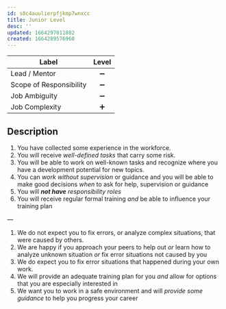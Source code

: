 ```yaml
---
id: s8c4auulierpfjkmp7wnxcc
title: Junior Level
desc: ''
updated: 1664297011802
created: 1664289576960
---
```


| Label                   | Level |
| ----------------------- | :---: |
| Lead / Mentor           |   ➖   |
| Scope of Responsibility |   ➖   |
| Job Ambiguity           |   ➖   |
| Job Complexity          |   ➕   |

## Description

1. You have collected some experience in the workforce.
2. You will receive _well-defined tasks_ that carry some risk.
3. You will be able to work on well-known tasks and recognize where you have a development potential for new topics.
4. You can _work without supervision_ or guidance
  and you will be able to make good decisions _when_ to ask for help, supervision or guidance
5. You will _**not have** responsibility roles_
6. You will receive regular formal training
   _and_ be able to influence your training plan

—

1. We do not expect you to fix errors, or analyze complex situations,
   that were caused by others.
2. We are happy if you approach your peers to help out
   _or_ learn how to analyze unknown situation
   _or_ fix error situations not caused by you
3. We do expect you to fix error situations that happened during your own work.
4. We will provide an adequate training plan for you
   _and_ allow for options that you are especially interested in
5. We want you to work in a safe environment and will _provide some guidance_
   to help you progress your career
